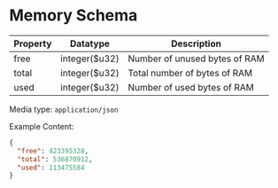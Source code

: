 # Memory Schema

| Property | Datatype       | Description                   |
| -------- | -------------- | ----------------------------- |
| free     | integer(\$u32) | Number of unused bytes of RAM |
| total    | integer(\$u32) | Total number of bytes of RAM  |
| used     | integer(\$u32) | Number of used bytes of RAM   |

Media type: `application/json`

Example Content:

```json
{
  "free": 423395328,
  "total": 536870912,
  "used": 113475584
}
```
